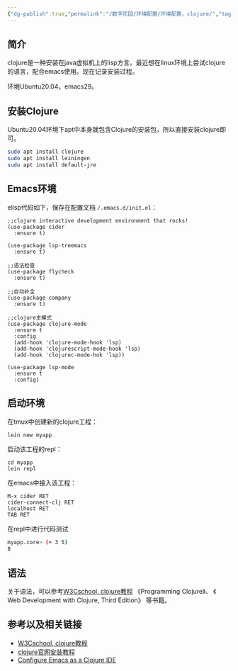 ```yaml
---
{"dg-publish":true,"permalink":"/数字花园/环境配置/环境配置，clojure/","tags":["环境配置"]}
---
```



## 简介

clojure是一种安装在java虚拟机上的lisp方言。最近想在linux环境上尝试clojure的语言，配合emacs使用。现在记录安装过程。

环境Ubuntu20.04，emacs29。

## 安装Clojure

Ubuntu20.04环境下apt中本身就包含Clojure的安装包，所以直接安装clojure即可。

```bash
sudo apt install clojure
sudo apt install leiningen
sudo apt install default-jre
```


## Emacs环境

elisp代码如下，保存在配置文档 `/.emacs.d/init.el`：

```elisp
;;clojure interactive development environment that rocks!
(use-package cider
  :ensure t)

(use-package lsp-treemacs
  :ensure t)

;;语法检查
(use-package flycheck
  :ensure t)

;;自动补全
(use-package company
  :ensure t)

;;clojure主模式
(use-package clojure-mode
  :ensure t
  :config
  (add-hook 'clojure-mode-hook 'lsp)
  (add-hook 'clojurescript-mode-hook 'lsp)
  (add-hook 'clojurec-mode-hok 'lsp))

(use-package lsp-mode
  :ensure t
  :config)
```

## 启动环境

在tmux中创建新的clojure工程：

```bash
lein new myapp
```

启动该工程的repl：

```
cd myapp
lein repl
```

在emacs中接入该工程：

``` emacs
M-x cider RET
cider-connect-clj RET
localhost RET
TAB RET
```

在repl中进行代码测试

```bash
myapp.core> (+ 3 5)
8
```

## 语法

关于语法，可以参考[W3Cschool, clojure教程](https://www.w3cschool.cn/clojure/clojure-j5w81wf2.html) 《Programming Clojure》、 《 Web Development with Clojure, Third Edition》 等书籍。

## 参考以及相关链接
- [W3Cschool, clojure教程](https://www.w3cschool.cn/clojure/clojure-j5w81wf2.html)
- [clojure官网安装教程](https://clojure.org/guides/install_clojure)
- [Configure Emacs as a Clojure IDE](https://emacs-lsp.github.io/lsp-mode/tutorials/clojure-guide/)